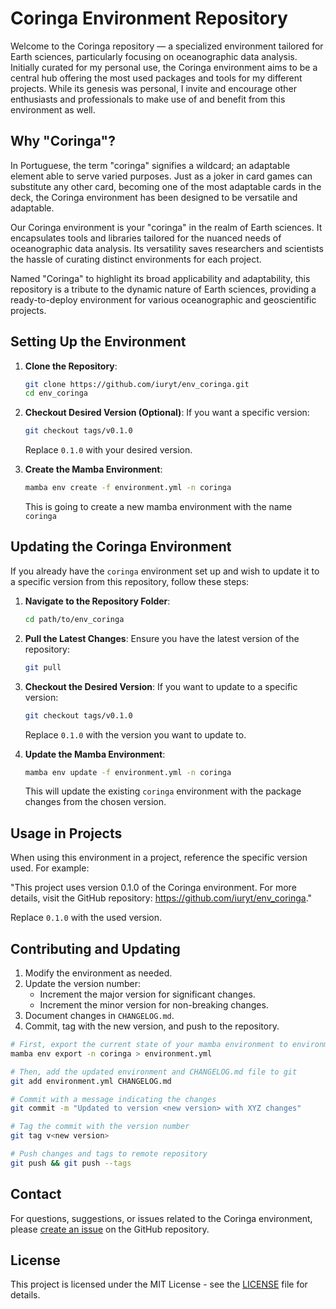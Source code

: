 # Coringa Environment Repository

Welcome to the Coringa repository — a specialized environment tailored for Earth sciences, particularly focusing on oceanographic data analysis. Initially curated for my personal use, the Coringa environment aims to be a central hub offering the most used packages and tools for my different projects. While its genesis was personal, I invite and encourage other enthusiasts and professionals to make use of and benefit from this environment as well.

## Why "Coringa"?
In Portuguese, the term "coringa" signifies a wildcard; an adaptable element able to serve varied purposes. Just as a joker in card games can substitute any other card, becoming one of the most adaptable cards in the deck, the Coringa environment has been designed to be versatile and adaptable.

Our Coringa environment is your "coringa" in the realm of Earth sciences. It encapsulates tools and libraries tailored for the nuanced needs of oceanographic data analysis. Its versatility saves researchers and scientists the hassle of curating distinct environments for each project.

Named "Coringa" to highlight its broad applicability and adaptability, this repository is a tribute to the dynamic nature of Earth sciences, providing a ready-to-deploy environment for various oceanographic and geoscientific projects.

## Setting Up the Environment

1. **Clone the Repository**:
   ```bash
   git clone https://github.com/iuryt/env_coringa.git
   cd env_coringa
   ```

2. **Checkout Desired Version (Optional)**:
   If you want a specific version:
   ```bash
   git checkout tags/v0.1.0
   ```
   Replace `0.1.0` with your desired version.

4. **Create the Mamba Environment**:
   ```bash
   mamba env create -f environment.yml -n coringa
   ```
   This is going to create a new mamba environment with the name `coringa`

## Updating the Coringa Environment

If you already have the `coringa` environment set up and wish to update it to a specific version from this repository, follow these steps:

1. **Navigate to the Repository Folder**:
   ```bash
   cd path/to/env_coringa
   ```

2. **Pull the Latest Changes**:
   Ensure you have the latest version of the repository:
   ```bash
   git pull
   ```

3. **Checkout the Desired Version**:
   If you want to update to a specific version:
   ```bash
   git checkout tags/v0.1.0
   ```
   Replace `0.1.0` with the version you want to update to.

4. **Update the Mamba Environment**:
   ```bash
   mamba env update -f environment.yml -n coringa
   ```
   This will update the existing `coringa` environment with the package changes from the chosen version.


## Usage in Projects

When using this environment in a project, reference the specific version used. For example:

"This project uses version 0.1.0 of the Coringa environment. For more details, visit the GitHub repository: https://github.com/iuryt/env_coringa."

Replace `0.1.0` with the used version.

## Contributing and Updating

1. Modify the environment as needed.
2. Update the version number:
   - Increment the major version for significant changes.
   - Increment the minor version for non-breaking changes.
3. Document changes in `CHANGELOG.md`.
5. Commit, tag with the new version, and push to the repository.
```bash
# First, export the current state of your mamba environment to environment.yml
mamba env export -n coringa > environment.yml

# Then, add the updated environment and CHANGELOG.md file to git
git add environment.yml CHANGELOG.md

# Commit with a message indicating the changes
git commit -m "Updated to version <new version> with XYZ changes"

# Tag the commit with the version number
git tag v<new version>

# Push changes and tags to remote repository
git push && git push --tags
```

## Contact

For questions, suggestions, or issues related to the Coringa environment, please [create an issue](https://github.com/iuryt/env_coringa/issues) on the GitHub repository.

## License

This project is licensed under the MIT License - see the [LICENSE](LICENSE) file for details.
